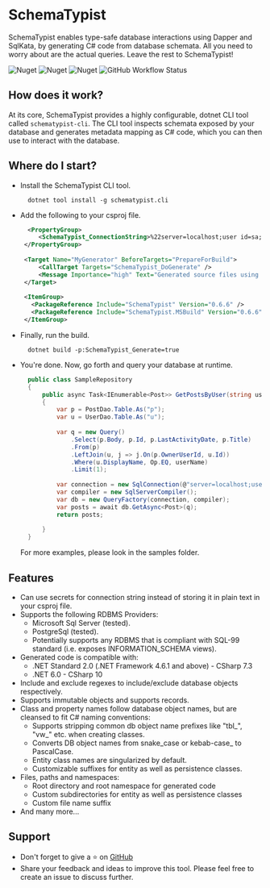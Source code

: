 ﻿# SchemaTypist

SchemaTypist enables type-safe database interactions using Dapper and SqlKata, by generating C# code from database schemata.  All you need to worry about are the actual queries.  Leave the rest to SchemaTypist!

![Nuget](https://img.shields.io/nuget/v/SchemaTypist?color=blue&label=SchemaTypist&logo=Nuget&style=plastic)
![Nuget](https://img.shields.io/nuget/v/SchemaTypist.Cli?color=blue&label=SchemaTypist.Cli&logo=Nuget&style=plastic)
![Nuget](https://img.shields.io/nuget/v/SchemaTypist.MSBuild?color=blue&label=SchemaTypist.MSBuild&logo=Nuget&style=plastic)
![GitHub Workflow Status](https://img.shields.io/github/workflow/status/niyama-scribe/SchemaTypist/Build%20&%20Test?style=plastic)


## How does it work?

At its core, SchemaTypist provides a highly configurable, dotnet CLI tool called `schematypist-cli`.  The CLI tool inspects schemata exposed by your database and generates metadata mapping as C# code, which you can then use to interact with the database.

## Where do I start?

 - Install the SchemaTypist CLI tool.
   ```commandline 
     dotnet tool install -g schematypist.cli 
   ```
 - Add the following to your csproj file.
   ```xml
     <PropertyGroup>
		<SchemaTypist_ConnectionString>%22server=localhost;user id=sa;password=N3v3r!nPr0d;Database=StackOverflow%22</SchemaTypist_ConnectionString>
	</PropertyGroup>
	
	<Target Name="MyGenerator" BeforeTargets="PrepareForBuild">
		<CallTarget Targets="SchemaTypist_DoGenerate" />
		<Message Importance="high" Text="Generated source files using SchemaTypist" />
	</Target>
	
	<ItemGroup>
	  <PackageReference Include="SchemaTypist" Version="0.6.6" />
	  <PackageReference Include="SchemaTypist.MSBuild" Version="0.6.6" />
	</ItemGroup>
   ```
 - Finally, run the build.
   ```commandline
     dotnet build -p:SchemaTypist_Generate=true 
   ```
 - You're done.  Now, go forth and query your database at runtime.
   ```csharp
     public class SampleRepository
     {
         public async Task<IEnumerable<Post>> GetPostsByUser(string userName)
         {
             var p = PostDao.Table.As("p");
             var u = UserDao.Table.As("u");
     
             var q = new Query()
                 .Select(p.Body, p.Id, p.LastActivityDate, p.Title)
                 .From(p)
                 .LeftJoin(u, j => j.On(p.OwnerUserId, u.Id))
                 .Where(u.DisplayName, Op.EQ, userName)
                 .Limit(1);
             
             var connection = new SqlConnection(@"server=localhost;user id=sa;password= N3v3r!nPr0d;initial catalog=StackOverflow");
             var compiler = new SqlServerCompiler();
             var db = new QueryFactory(connection, compiler);
             var posts = await db.GetAsync<Post>(q);
             return posts;
     
         }
     }
   ```

   For more examples, please look in the samples folder.

## Features
 - Can use secrets for connection string instead of storing it in plain text in your csproj file.
 - Supports the following RDBMS Providers:
   *  Microsoft Sql Server (tested).
   *  PostgreSql (tested).
   *  Potentially supports any RDBMS that is compliant with SQL-99 standard (i.e. exposes INFORMATION_SCHEMA views).
 - Generated code is compatible with:
   *  .NET Standard 2.0 (.NET Framework 4.6.1 and above) - CSharp 7.3
   *  .NET 6.0 - CSharp 10
 - Include and exclude regexes to include/exclude database objects respectively.
 - Supports immutable objects and supports records.
 - Class and property names follow database object names, but are cleansed to fit C# naming conventions:
   * Supports stripping common db object name prefixes like "tbl_", "vw_" etc. when creating classes.
   * Converts DB object names from snake_case or kebab-case_ to PascalCase.
   * Entity class names are singularized by default.
   * Customizable suffixes for entity as well as persistence classes.
 - Files, paths and namespaces:
   * Root directory and root namespace for generated code
   * Custom subdirectories  for entity as well as persistence classes
   * Custom file name suffix
 - And many more...
  

## Support
- Don't forget to give a ⭐ on [GitHub](https://github.com/niyama-scribe/SchemaTypist)
- Share your feedback and ideas to improve this tool.  Please feel free to create an issue to discuss further.